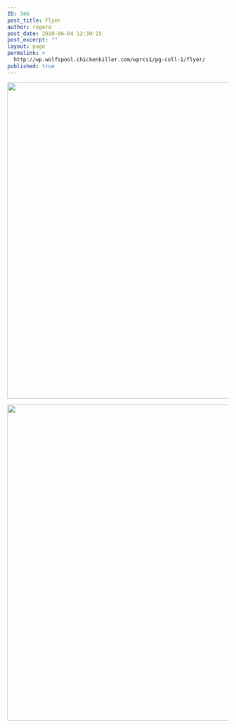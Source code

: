 ```yaml
---
ID: 346
post_title: Flyer
author: rogera
post_date: 2010-06-04 12:30:15
post_excerpt: ""
layout: page
permalink: >
  http://wp.wolfspool.chickenkiller.com/wprcs1/pg-coll-1/flyer/
published: true
---
```

<a href="http://wp21.wolfspool.chickenkiller.com/wpasecms/wp-content/uploads/2010/06/a4_front_640px.jpg"><img class="aligncenter size-full wp-image-28" title="Kundgebung 9.6.2010 Flyer Vorderseite" src="http://wp21.wolfspool.chickenkiller.com/wpasecms/wp-content/uploads/2010/06/a4_front_640px.jpg" alt="" width="510" height="719" /></a>

<a href="http://wp21.wolfspool.chickenkiller.com/wpasecms/wp-content/uploads/2010/06/a4_back_640px.jpg"><img class="aligncenter size-full wp-image-27" title="Kundgebung 9.6.2010 Flyer Rueckseite" src="http://wp21.wolfspool.chickenkiller.com/wpasecms/wp-content/uploads/2010/06/a4_back_640px.jpg" alt="" width="510" height="719" /></a>